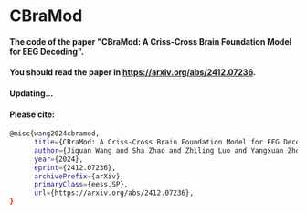 # CBraMod

#### The code of the paper "CBraMod: A Criss-Cross Brain Foundation Model for EEG Decoding".

#### You should read the paper in https://arxiv.org/abs/2412.07236.

#### Updating...


#### Please cite:
```bash
@misc{wang2024cbramod,
      title={CBraMod: A Criss-Cross Brain Foundation Model for EEG Decoding}, 
      author={Jiquan Wang and Sha Zhao and Zhiling Luo and Yangxuan Zhou and Haiteng Jiang and Shijian Li and Tao Li and Gang Pan},
      year={2024},
      eprint={2412.07236},
      archivePrefix={arXiv},
      primaryClass={eess.SP},
      url={https://arxiv.org/abs/2412.07236}, 
}
```